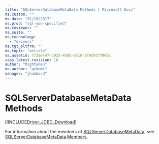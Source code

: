 ```yaml
---
title: "SQLServerDatabaseMetaData Methods | Microsoft Docs"
ms.custom: ""
ms.date: "01/19/2017"
ms.prod: "sql-non-specified"
ms.reviewer: ""
ms.suite: ""
ms.technology: 
  - "drivers"
ms.tgt_pltfrm: ""
ms.topic: "article"
ms.assetid: 772de447-c922-4b85-8e10-5f0d9277966c
caps.latest.revision: 18
author: "MightyPen"
ms.author: "genemi"
manager: "jhubbard"
---
```

# SQLServerDatabaseMetaData Methods
[!INCLUDE[Driver_JDBC_Download](../../../includes/driver_jdbc_download.md)]

  For information about the members of [SQLServerDatabaseMetaData](../../../connect/jdbc/reference/sqlserverdatabasemetadata-class.md), see [SQLServerDatabaseMetaData Members](../../../connect/jdbc/reference/sqlserverdatabasemetadata-members.md).  
  
  
